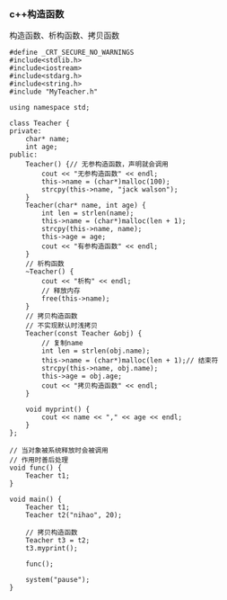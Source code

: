 ### c++构造函数

构造函数、析构函数、拷贝函数

    #define _CRT_SECURE_NO_WARNINGS
    #include<stdlib.h>
    #include<iostream>
    #include<stdarg.h>
    #include<string.h>
    #include "MyTeacher.h"

    using namespace std;

    class Teacher {
    private:
        char* name;
        int age;
    public:
        Teacher() {// 无参构造函数，声明就会调用
            cout << "无参构造函数" << endl;
            this->name = (char*)malloc(100);
            strcpy(this->name, "jack walson");
        }
        Teacher(char* name, int age) {
            int len = strlen(name);
            this->name = (char*)malloc(len + 1);
            strcpy(this->name, name);
            this->age = age;
            cout << "有参构造函数" << endl;
        }
        // 析构函数
        ~Teacher() {
            cout << "析构" << endl;
            // 释放内存
            free(this->name);
        }
        // 拷贝构造函数
        // 不实现默认时浅拷贝
        Teacher(const Teacher &obj) {
            // 复制name
            int len = strlen(obj.name);
            this->name = (char*)malloc(len + 1);// 结束符
            strcpy(this->name, obj.name);
            this->age = obj.age;
            cout << "拷贝构造函数" << endl;
        }

        void myprint() {
            cout << name << "," << age << endl;
        }
    };

    // 当对象被系统释放时会被调用
    // 作用时善后处理
    void func() {
        Teacher t1;
    }

    void main() {
        Teacher t1;
        Teacher t2("nihao", 20);

        // 拷贝构造函数
        Teacher t3 = t2;
        t3.myprint();

        func();

        system("pause");
    }